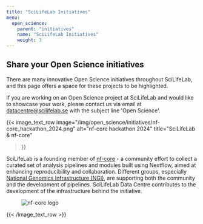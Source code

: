 ```yaml
---
title: "SciLifeLab Initiatives"
menu:
  open_science:
    parent: "initiatives"
    name: "SciLifeLab Initiatives"
    weight: 3
---
```


## Share your Open Science initiatives 

There are many innovative Open Science initiatives throughout SciLifeLab, and this page offers a space for these
projects to be highlighted.

If you are working on an Open Science project at SciLifeLab and would like to showcase your work, please contact us
via email at [datacentre@scilifelab.se](mailto:datacentre@scilifelab.se) with the subject line 'Open Science'.

{{< image_text_row 
  image="/img/open_science/initiatives/nf-core_hackathon_2024.png" 
  alt="nf-core hackathon 2024"
  title="SciLifeLab & nf-core" 
>}}

SciLifeLab is a founding member of [nf-core](https://nf-co.re/) - a community effort to collect a curated set of
analysis pipelines and modules built using Nextflow, aimed at enhancing reproducibility and collaboration. Different
groups, especially [National Genomics Infrastructure (NGI)](https://ngisweden.scilifelab.se/), are supporting both the
community and the development of pipelines. SciLifeLab Data Centre contributes to the development of the infrastructure
behind the initiative. 

<figure class="figure text-center">
  <img src="/img/open_science/initiatives/nf-core.png" class="figure-img img-fluid" alt="nf-core logo">
</figure>

{{< /image_text_row  >}}



